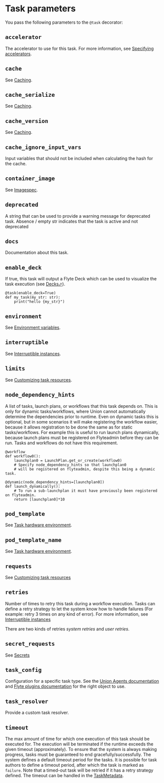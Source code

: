 # Task parameters

You pass the following parameters to the `@task` decorator:

<!-- TODO: consider organizing by category rather than alphabetically -->

## `accelerator`

The accelerator to use for this task. For more information, see [Specifying accelerators](https://docs.flyte.org/en/latest/api/flytekit/extras.accelerators.html#specifying-accelerators).

## `cache`

See [Caching](../caching).

## `cache_serialize`

See [Caching](../caching).

## `cache_version`

See [Caching](../caching).

## `cache_ignore_input_vars`

Input variables that should not be included when calculating the hash for the cache.

## `container_image`

See [Imagespec](task-software-environment/imagespec).

## `deprecated`

A string that can be used to provide a warning message for deprecated task. Absence / empty str indicates that the task is active and not deprecated

## `docs`

Documentation about this task.

## `enable_deck`

If true, this task will output a Flyte Deck which can be used to visualize the task execution (see [Decks&#x2B00;](https://docs.flyte.org/en/latest/user_guide/development_lifecycle/decks.html#id1)).

```{code-block} python
@task(enable_deck=True)
def my_task(my_str: str):
    print("hello {my_str}")
```

## `environment`

See [Environment variables](task-software-environment/environment-variables).

## `interruptible`

See [Interruptible instances](task-hardware-environment/interruptible-instances).

## `limits`

See [Customizing task resources](task-hardware-environment/customizing-task-resources).

## `node_dependency_hints`

A list of tasks, launch plans, or workflows that this task depends on. This is only for dynamic tasks/workflows, where Union cannot automatically determine the dependencies prior to runtime. Even on dynamic tasks this is optional, but in some scenarios it will make registering the workflow easier, because it allows registration to be done the same as for static tasks/workflows. For example this is useful to run launch plans dynamically, because launch plans must be registered on Flyteadmin before they can be run. Tasks and workflows do not have this requirement.

```{code-block} python
@workflow
def workflow0():
    launchplan0 = LaunchPlan.get_or_create(workflow0)
    # Specify node_dependency_hints so that launchplan0
    # will be registered on flyteadmin, despite this being a dynamic task.

@dynamic(node_dependency_hints=[launchplan0])
def launch_dynamically():
    # To run a sub-launchplan it must have previously been registered on flyteadmin.
    return [launchplan0]*10
```

## `pod_template`

See [Task hardware environment](task-hardware-environment/index.md#pod_template-and-pod_template_name-task-parameters).

## `pod_template_name`

See [Task hardware environment](task-hardware-environment/index.md#pod_template-and-pod_template_name-task-parameters).

## `requests`

See [Customizing task resources](task-hardware-environment/customizing-task-resources)

## `retries`

Number of times to retry this task during a workflow execution.
Tasks can define a retry strategy to let the system know how to handle
failures (For example: retry 3 times on any kind of error). For more information, see [Interruptible instances](task-hardware-environment/interruptible-instances)

There are two kinds of retries *system retries* and *user retries*.

## `secret_requests`

See [Secrets](task-software-environment/secrets)

## `task_config`

Configuration for a specific task type. See the [Union Agents documentation](../../integrations/agents/index)  and [Flyte plugins documentation](https://docs.flyte.org/en/latest/flytesnacks/integrations.html) for the right object to use.

## `task_resolver`

Provide a custom task resolver.

## `timeout`

The max amount of time for which one execution of this task should be executed for. The execution will be terminated if the runtime exceeds the given timeout (approximately). To ensure that the system is always making progress, tasks must be guaranteed to end gracefully/successfully. The system defines a default timeout period for the tasks. It is possible for task authors to define a timeout period, after which the task is marked as `failure`. Note that a timed-out task will be retried if it has a retry strategy defined. The timeout can be handled in the
[TaskMetadata](https://docs.flyte.org/projects/flytekit/en/latest/generated/flytekit.TaskMetadata.html?highlight=retries.md#flytekit.TaskMetadata).
